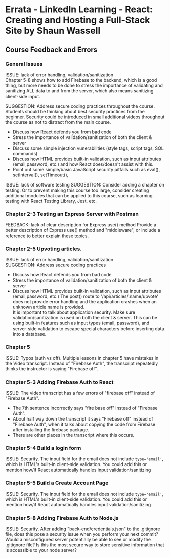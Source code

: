 # Errata - LinkedIn Learning - React: Creating and Hosting a Full-Stack Site by Shaun Wassell
## Course Feedback and Errors

### General Issues
ISSUE: lack of error handling, validation/sanitization<br>
Chapter 5-8 shows how to add Firebase to the backend, which is a good thing, but more needs to be done to stress the importance of validating and sanitizing ALL data to and from the server, which also means sanitizing client-side input.

SUGGESTION: Address secure coding practices throughout the course. Students should be thinking about best security practices from the beginner. Security could be introduced in small additional videos throughout the course as not to distract from the main course.
- Discuss how React defends you from bad code
- Stress the importance of validation/sanitization of both the client & server
- Discuss some simple injection vunerabilities (style tags, script tags, SQL commands)
- Discuss how HTML provides built-in validation, such as input attributes (email,password, etc.) and how React does/doesn't assist with this.
- Point out some simple/basic JavaScript security pitfalls such as eval(), setInterval(), setTimeout(), 

ISSUE: lack of software testing
SUGGESTION: Consider adding a chapter on testing. Or to prevent making this course too large, consider creating additional modules that can be applied to this course, such as learning testing with React Testing Library, Jest, etc.


### Chapter 2-3 Testing an Express Server with Postman
FEEDBACK: lack of clear description for Express use() method
Provide a better description of Express use() method and "middleware", or include a reference to better explain these topics.


### Chapter 2-5 Upvoting articles.<br>
ISSUE: lack of error handling, validation/sanitization<br>
SUGGESTION: Address secure coding practices
- Discuss how React defends you from bad code
- Stress the importance of validation/sanitization of both the client & server
- Discuss how HTML provides built-in validation, such as input attributes (email,password, etc.)
The post() route to '/api/articles/:name/upvote' does not provide error handling and the application crashes when an unknown article name is provided.<br>
It is important to talk about application security. Make sure validation/sanitization is used on both the client & server. This can be using built-in features such as input types (email, password), and server-side validation to escape special characters before inserting data into a database.


### Chapter 5
ISSUE: Typos (auth vs off). Multiple lessons in chapter 5 have mistakes in the Video transcript. Instead of "Firebase Auth", the transcript repeatedly thinks the instructor is saying "Firebase off".<br>


### Chapter 5-3 Adding Firebase Auth to React
ISSUE: The video transcript has a few errors of "firebase off" instead of "Firebase Auth". 
- The 7th sentence incorrectly says "fire base off" instead of "Firebase Auth".
- About half way down the transcript it says "Firebase off" instead of "Firebase Auth", when it talks about copying the code from Firebase after installing the firebase package.
- There are other places in the transcript where this occurs.


### Chapter 5-4 Build a login form
ISSUE: Security. The input field for the email does not include `type='email'`, which is HTML's built-in client-side validation. You could add this or mention how/if React automatically handles input validation/sanitizing


### Chapter 5-5 Build a Create Account Page
ISSUE: Security. The input field for the email does not include `type='email'`, which is HTML's built-in client-side validation. You could add this or mention how/if React automatically handles input validation/sanitizing


### Chapter 5-8 Adding Firebase Auth to Node.js
ISSUE: Security. After adding "back-end/credentials.json" to the .gitignore file, does this pose a security issue when you perform your next commit? Would a misconfigured server potentially be able to see or modify the .gitignore file? Is this the most secure way to store sensitive information that is accessible to your node server?
